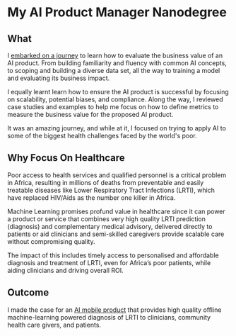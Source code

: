# My AI Product Manager Nanodegree

## What

I [embarked on a journey](https://graduation.udacity.com/confirm/LM5RT9K) to learn how to evaluate the business value of an AI product. From building familiarity and fluency with common AI concepts, to scoping and building a diverse data set, all the way to training a model and evaluating its business impact. 

I equally learnt learn how to ensure the AI product is successful by focusing on scalability, potential biases, and compliance. Along the way, I reviewed case studies and examples to help me focus on how to define metrics to measure the business value for the proposed AI product.

It was an amazing journey, and while at it, I focused on trying to apply AI to some of the biggest health challenges faced by the world's poor.

## Why Focus On Healthcare

Poor access to health services and qualified personnel is a critical problem in Africa, resulting in millions of deaths from preventable and easily treatable diseases like Lower Respiratory Tract Infections (LRTI), which have replaced HIV/Aids as the number one killer in Africa.

Machine Learning promises profund value in healthcare since it can power a product or service that combines very high quality LRTI prediction (diagnosis) and complementary medical advisory, delivered directly to patients or aid clinicians and semi-skilled caregivers provide scalable care without compromising quality.

The impact of this includes timely access to personalised and affordable diagnosis and treatment of LRTI, even for Africa’s poor patients, while aiding clinicians and driving overall ROI.

## Outcome 

I made the case for an [AI mobile product](/portfolio) that provides high quality offline machine-learning powered diagnosis of LRTI to clinicians, community health care givers, and patients.
